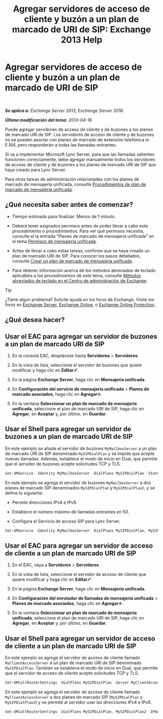 ﻿---
title: 'Agregar servidores de acceso de cliente y buzón a un plan de marcado de URI de SIP: Exchange 2013 Help'
TOCTitle: Agregar servidores de acceso de cliente y buzón a un plan de marcado de URI de SIP
ms:assetid: 17fed308-ff0d-4e61-b9f9-e6680b6eccaa
ms:mtpsurl: https://technet.microsoft.com/es-es/library/Aa996399(v=EXCHG.150)
ms:contentKeyID: 52062006
ms.date: 05/22/2018
mtps_version: v=EXCHG.150
ms.translationtype: MT
---

# Agregar servidores de acceso de cliente y buzón a un plan de marcado de URI de SIP

 

_**Se aplica a:** Exchange Server 2013, Exchange Server 2016_

_**Última modificación del tema:** 2013-04-16_

Puede agregar servidores de acceso de cliente y de buzones a los planes de marcado URI de SIP. Los servidores de acceso de cliente y de buzones no se pueden asociar con planes de marcado de extensión telefónica ni E.164, pero responderán a todas las llamadas entrantes.

Si va a implementar Microsoft Lync Server, para que las llamadas salientes funcionen correctamente, debe agregar manualmente todos los servidores de acceso de cliente y de buzones a los planes de marcado URI de SIP que haya creado para Lync Server.

Para otras tareas de administración relacionadas con los planes de marcado de mensajería unificada, consulte [Procedimientos de plan de marcado de mensajería unificada](um-dial-plan-procedures-exchange-2013-help.md).

## ¿Qué necesita saber antes de comenzar?

  - Tiempo estimado para finalizar: Menos de 1 minuto.

  - Deberá tener asignados permisos antes de poder llevar a cabo este procedimiento o procedimientos. Para ver qué permisos necesita, consulte el la entrada "Planes de marcado de mensajería unificada" en el tema [Permisos de mensajería unificada](unified-messaging-permissions-exchange-2013-help.md).

  - Antes de llevar a cabo estas tareas, confirme que se haya creado un plan de marcado URI de SIP. Para conocer los pasos detallados, consulte [Crear un plan de marcado de mensajería unificada](create-a-um-dial-plan-exchange-2013-help.md).

  - Para obtener información acerca de los métodos abreviados de teclado aplicables a los procedimientos de este tema, consulte [Métodos abreviados de teclado en el Centro de administración de Exchange](keyboard-shortcuts-in-the-exchange-admin-center-exchange-online-protection-help.md).


> [!TIP]
> ¿Tiene algún problema? Solicite ayuda en los foros de Exchange. Visite los foros en <A href="https://go.microsoft.com/fwlink/p/?linkid=60612">Exchange Server</A>, <A href="https://go.microsoft.com/fwlink/p/?linkid=267542">Exchange Online</A>, o <A href="https://go.microsoft.com/fwlink/p/?linkid=285351">Exchange Online Protection</A>..



## ¿Qué desea hacer?

## Usar el EAC para agregar un servidor de buzones a un plan de marcado URI de SIP

1.  En la consola EAC, desplácese hasta **Servidores** \> **Servidores**.

2.  En la vista de lista, seleccione el servidor de buzones que quiere modificar y haga clic en **Editar**![Icono Editar](images/Bb124582.6f53ccb2-1f13-4c02-bea0-30690e6ea71d(EXCHG.150).gif "Icono Editar").

3.  En la página **Exchange Server**, haga clic en **Mensajería unificada**.

4.  En **Configuración del servicio de mensajería unificada** \> **Planes de marcado asociados**, haga clic en **Agregar**![Agregar icono](images/JJ218640.c1e75329-d6d7-4073-a27d-498590bbb558(EXCHG.150).gif "Agregar icono").

5.  En la ventana **Seleccionar un plan de marcado de mensajería unificada**, seleccione el plan de marcado URI de SIP, haga clic en **Agregar**, en **Aceptar** y, por último, en **Guardar**.

## Usar el Shell para agregar un servidor de buzones a un plan de marcado URI de SIP

En este ejemplo se añade el servidor de buzones `MyMailboxServer` a un plan de marcado URI de SIP denominado `MySIPDialPlan` y se impide que acepte nuevas llamadas. Además, establece el modo de inicio en Dual, que permite que el servidor de buzones acepte solicitudes TCP y TLS.

```powershell
Set-UMService -Identity MyMailboxServer -DialPlans MySIPDialPlan -Status Disabled -UMStartupMode Dual
```

En este ejemplo se agrega el servidor de buzones `MyMailboxServer` a dos planes de marcado SIP denominados `MySIPDialPlan` y `MySIPDialPlan2`, y se define lo siguiente:

  - Permite direcciones IPv4 e IPv6.

  - Establece el número máximo de llamadas entrantes en 50.

  - Configura el Servicio de acceso SIP para Lync Server.

<!-- end list -->

```powershell
Set-UMService -Identity MyMailboxServer -DialPlans MySIPDialPlan, MySIPDialPlan2 -IPAddressFamily Any -MaxCallsAllowed 50 -SipAccessService northamerica.lyncpoolna.contoso.com
```

## Usar el EAC para agregar un servidor de acceso de cliente a un plan de marcado URI de SIP

1.  En el EAC, vaya a **Servidores** \> **Servidores**.

2.  En la vista de lista, seleccione el servidor de acceso de cliente que quiere modificar y haga clic en **Editar**![Icono Editar](images/Bb124582.6f53ccb2-1f13-4c02-bea0-30690e6ea71d(EXCHG.150).gif "Icono Editar").

3.  En la página **Exchange Server**, haga clic en **Mensajería unificada**.

4.  En **Configuración del enrutador de llamadas de mensajería unificada** \> **Planes de marcado asociados**, haga clic en **Agregar**![Agregar icono](images/JJ218640.c1e75329-d6d7-4073-a27d-498590bbb558(EXCHG.150).gif "Agregar icono").

5.  En la ventana **Seleccionar un plan de marcado de mensajería unificada**, seleccione el plan de marcado URI de SIP, haga clic en **Agregar**, en **Aceptar** y, por último, en **Guardar**.

## Usar el Shell para agregar un servidor de acceso de cliente a un plan de marcado URI de SIP

En este ejemplo se agrega el servidor de acceso de cliente llamado `MyClientAccessServer` a un plan de marcado URI de SIP denominado `MySIPDialPlan`. También se establece el modo de inicio en Dual, que permite que el servidor de acceso de cliente acepte solicitudes TCP y TLS.

```powershell
Set-UMCallRouterSettings -DialPlans MySIPDialPlan -Server MyClientAccessServer -UMStartupMode Dual
```

En este ejemplo se agrega el servidor de acceso de cliente llamado `MyClientAccessServer` a dos planes de marcado SIP (`MySIPDialPlan` y `MySIPDialPlan2`) y se permite al servidor usar las direcciones IPv4 e IPv6.

```powershell
Set-UMCallRouterSettings -DialPlans MySIPDialPlan, MySIPDialPlan2 -IPAddressFamily Any -Server MyClientAccessServer
```

